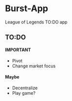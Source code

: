# Burst-App 
League of Legends TO:DO app

## TO:DO
#### IMPORTANT
- Pivot
- Change market focus
#### Maybe
- Decentralize
- Play game?
